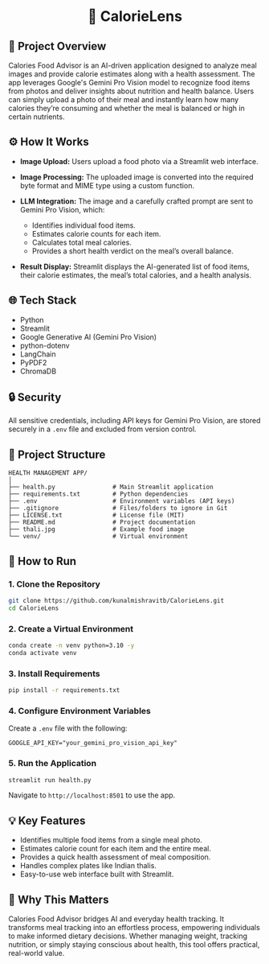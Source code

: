 <h1 align="center"> 🥗 CalorieLens </h1>

## 📖 Project Overview

Calories Food Advisor is an AI-driven application designed to analyze meal images and provide calorie estimates along with a health assessment. The app leverages Google's Gemini Pro Vision model to recognize food items from photos and deliver insights about nutrition and health balance. Users can simply upload a photo of their meal and instantly learn how many calories they’re consuming and whether the meal is balanced or high in certain nutrients.

## ⚙️ How It Works

* **Image Upload:** Users upload a food photo via a Streamlit web interface.
* **Image Processing:** The uploaded image is converted into the required byte format and MIME type using a custom function.
* **LLM Integration:** The image and a carefully crafted prompt are sent to Gemini Pro Vision, which:

  * Identifies individual food items.
  * Estimates calorie counts for each item.
  * Calculates total meal calories.
  * Provides a short health verdict on the meal’s overall balance.
* **Result Display:** Streamlit displays the AI-generated list of food items, their calorie estimates, the meal’s total calories, and a health analysis.

## 🌐 Tech Stack

* Python
* Streamlit
* Google Generative AI (Gemini Pro Vision)
* python-dotenv
* LangChain
* PyPDF2
* ChromaDB

## 🔒 Security

All sensitive credentials, including API keys for Gemini Pro Vision, are stored securely in a `.env` file and excluded from version control.

## 📁 Project Structure

```
HEALTH MANAGEMENT APP/
│
├── health.py                # Main Streamlit application
├── requirements.txt         # Python dependencies
├── .env                     # Environment variables (API keys)
├── .gitignore               # Files/folders to ignore in Git
├── LICENSE.txt              # License file (MIT)
├── README.md                # Project documentation
├── thali.jpg                # Example food image
└── venv/                    # Virtual environment
```

## 🚀 How to Run

### 1. Clone the Repository

```bash
git clone https://github.com/kunalmishravitb/CalorieLens.git
cd CalorieLens
```

### 2. Create a Virtual Environment

```bash
conda create -n venv python=3.10 -y
conda activate venv
```

### 3. Install Requirements

```bash
pip install -r requirements.txt
```

### 4. Configure Environment Variables

Create a `.env` file with the following:

```
GOOGLE_API_KEY="your_gemini_pro_vision_api_key"
```

### 5. Run the Application

```bash
streamlit run health.py
```

Navigate to `http://localhost:8501` to use the app.

## 💡 Key Features

* Identifies multiple food items from a single meal photo.
* Estimates calorie count for each item and the entire meal.
* Provides a quick health assessment of meal composition.
* Handles complex plates like Indian thalis.
* Easy-to-use web interface built with Streamlit.

## 🙌 Why This Matters

Calories Food Advisor bridges AI and everyday health tracking. It transforms meal tracking into an effortless process, empowering individuals to make informed dietary decisions. Whether managing weight, tracking nutrition, or simply staying conscious about health, this tool offers practical, real-world value.
